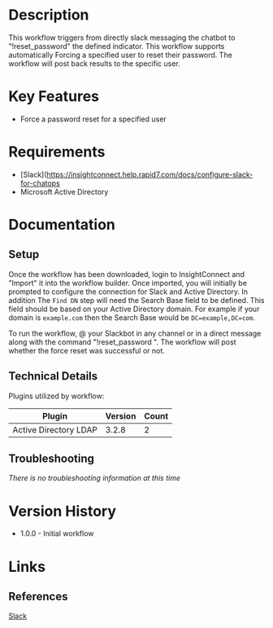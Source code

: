 # Description

This workflow triggers from directly slack messaging the chatbot to \"!reset_password\" the defined indicator. This workflow supports automatically Forcing a specified user to reset their password. The workflow will post back results to the specific user.

# Key Features

* Force a password reset for a specified user

# Requirements

* [Slack](https://insightconnect.help.rapid7.com/docs/configure-slack-for-chatops
* Microsoft Active Directory

# Documentation

## Setup

Once the workflow has been downloaded, login to InsightConnect and "Import" it into the workflow builder.
Once imported, you will initially be prompted to configure the connection for Slack and Active Directory.
In addition The `Find DN` step will need the Search Base field to be defined. This field should be based on your Active Directory domain.
For example if your domain is `example.com` then the Search Base would be `DC=example,DC=com`.

To run the workflow, @ your Slackbot in any channel or in a direct message along with the command "!reset_password <username>".
The workflow will post whether the force reset was successful or not.

## Technical Details

Plugins utilized by workflow:

|Plugin|Version|Count|
|----|----|--------|
|Active Directory LDAP|3.2.8|2|

## Troubleshooting

_There is no troubleshooting information at this time_

# Version History

* 1.0.0 - Initial workflow

# Links

## References

[Slack](https://slack.com)
